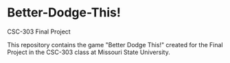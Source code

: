 # Better-Dodge-This!
CSC-303 Final Project

This repository contains the game "Better Dodge This!" created for 
the Final Project in the CSC-303 class at Missouri State University.
